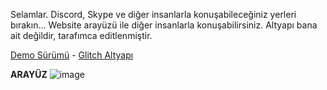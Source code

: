 Selamlar. Discord, Skype ve diğer insanlarla konuşabileceğiniz yerleri bırakın... Website arayüzü ile diğer insanlarla konuşabilirsiniz.
Altyapı bana ait değildir, tarafımca editlenmiştir.

[Demo Sürümü](https://online-chat-web.glitch.me/) - 
[Glitch Altyapı](https://online-chat-web.glitch.me)

**ARAYÜZ**
![image](https://user-images.githubusercontent.com/45299268/147824446-da6690c9-2f4e-4e3f-a6bc-4a3da5399d47.png)

